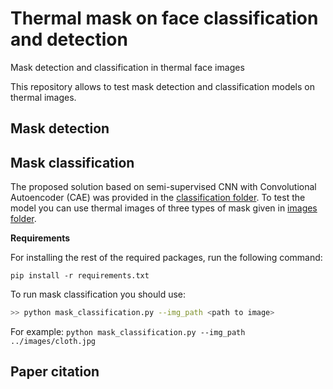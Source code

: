 # Thermal mask on face classification and detection
Mask detection and classification in thermal face images




This repository allows to test mask detection and classification models on thermal images.


## Mask detection


## Mask classification
The proposed solution based on semi-supervised CNN with Convolutional Autoencoder (CAE) was provided in the [classification folder](https://github.com/natkowalczyk/thermal-mask-classification-and-detection/tree/main/classification). To test the model you can use thermal images of three types of mask given in [images folder](https://github.com/natkowalczyk/thermal-mask-classification-and-detection/tree/main/images).

**Requirements**

For installing the rest of the required packages, run the following command:

```
pip install -r requirements.txt
```

To run mask classification you should use:
```bash
>> python mask_classification.py --img_path <path to image>
```

For example:
`python mask_classification.py --img_path ../images/cloth.jpg`

## Paper citation
